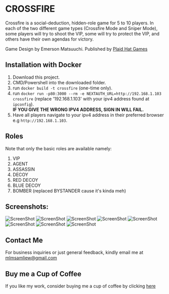 # CROSSFIRE

Crossfire is a social-deduction, hidden-role game for 5 to 10 players. In each of the two
different game types (Crossfire Mode and Sniper Mode), some players will try to shoot
the VIP, some will try to protect the VIP, and others have their own agendas for victory.

Game Design by Emerson Matsuuchi. Published by [Plaid Hat Games](https://www.plaidhatgames.com/board-games/crossfire/)

## Installation with Docker

1. Download this project.
2. CMD/Powershell into the downloaded folder.
3. run `docker build -t crossfire` (one-time only).
4. run `docker run -p80:3000 --rm -e NEXTAUTH_URL=http://192.168.1.103 crossfire`
   (replace '192.168.1.103' with your ipv4 address found at `ipconfig`).  
    **IF YOU GIVE THE WRONG IPV4 ADDRESS, SIGN IN WILL FAIL.**
5. Have all players navigate to your ipv4 address in their preferred browser e.g `http://192.168.1.103`.

## Roles

Note that only the basic roles are available namely:

1. VIP
2. AGENT
3. ASSASSIN
4. DECOY
5. RED DECOY
6. BLUE DECOY
7. BOMBER (replaced BYSTANDER cause it's kinda meh)

## Screenshots:

![ScreenShot](/screenshots/1.png)
![ScreenShot](/screenshots/2.png)
![ScreenShot](/screenshots/3.png)
![ScreenShot](/screenshots/4.png)
![ScreenShot](/screenshots/5.png)
![ScreenShot](/screenshots/6.png)
![ScreenShot](/screenshots/7.png)
![ScreenShot](/screenshots/8.png)

## Contact Me

For business inquiries or just general feedback, kindly email me at mlmsamliew@gmail.com

## Buy me a Cup of Coffee

If you like my work, consider buying me a cup of coffee by clicking [here](https://www.buymeacoffee.com/samliew94)

